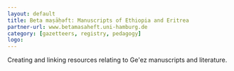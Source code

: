 ```yaml
---
layout: default
title: Beta maṣāḥǝft: Manuscripts of Ethiopia and Eritrea
partner-url: www.betamasaheft.uni-hamburg.de
category: [gazetteers, registry, pedagogy]
logo: 
---
```

Creating and linking resources relating to Ge'ez manuscripts and literature.